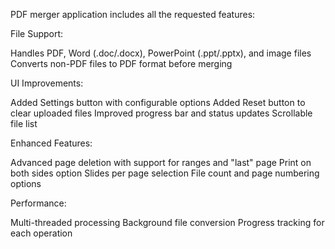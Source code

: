 PDF merger application includes all the requested features:

File Support:

Handles PDF, Word (.doc/.docx), PowerPoint (.ppt/.pptx), and image files
Converts non-PDF files to PDF format before merging


UI Improvements:

Added Settings button with configurable options
Added Reset button to clear uploaded files
Improved progress bar and status updates
Scrollable file list


Enhanced Features:

Advanced page deletion with support for ranges and "last" page
Print on both sides option
Slides per page selection
File count and page numbering options


Performance:

Multi-threaded processing
Background file conversion
Progress tracking for each operation
